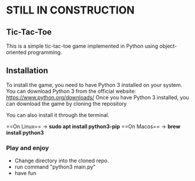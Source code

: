 # STILL IN CONSTRUCTION

## Tic-Tac-Toe

This is a simple tic-tac-toe game implemented in Python using object-oriented programming.

## Installation

To install the game, you need to have Python 3 installed on your system. You can download Python 3 from the official website: https://www.python.org/downloads/
Once you have Python 3 installed, you can download the game by cloning the repository

You can also install it through the terminal.

==On Linux== -> **sudo apt install python3-pip**
==On Macos== -> **brew install python3**

### Play and enjoy

- Change directory into the cloned repo.
- run command "python3 main.py"
- have fun

